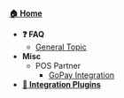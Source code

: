 [**:house: Home**](/)
- **:question: FAQ**
	- [General Topic](faq-general.md)
- **Misc**
	- POS Partner
		- [GoPay Integration](partner-gopay-pos.md)
- **[:electric_plug: Integration Plugins](https://beta-docs.midtrans.com/en/snap/with-plugins)**